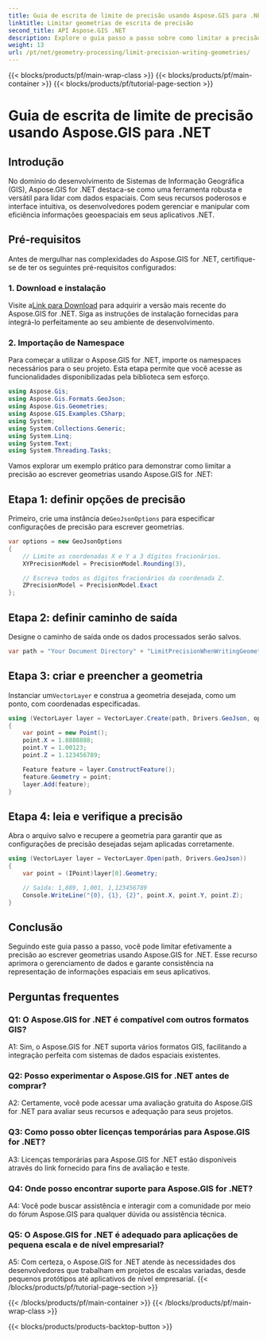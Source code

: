 ```yaml
---
title: Guia de escrita de limite de precisão usando Aspose.GIS para .NET
linktitle: Limitar geometrias de escrita de precisão
second_title: API Aspose.GIS .NET
description: Explore o guia passo a passo sobre como limitar a precisão na escrita de geometrias usando Aspose.GIS for .NET. Aprimore o gerenciamento de dados espaciais sem esforço.
weight: 13
url: /pt/net/geometry-processing/limit-precision-writing-geometries/
---
```


{{< blocks/products/pf/main-wrap-class >}}
{{< blocks/products/pf/main-container >}}
{{< blocks/products/pf/tutorial-page-section >}}

# Guia de escrita de limite de precisão usando Aspose.GIS para .NET

## Introdução

No domínio do desenvolvimento de Sistemas de Informação Geográfica (GIS), Aspose.GIS for .NET destaca-se como uma ferramenta robusta e versátil para lidar com dados espaciais. Com seus recursos poderosos e interface intuitiva, os desenvolvedores podem gerenciar e manipular com eficiência informações geoespaciais em seus aplicativos .NET.

## Pré-requisitos

Antes de mergulhar nas complexidades do Aspose.GIS for .NET, certifique-se de ter os seguintes pré-requisitos configurados:

### 1. Download e instalação

 Visite a[Link para Download](https://releases.aspose.com/gis/net/) para adquirir a versão mais recente do Aspose.GIS for .NET. Siga as instruções de instalação fornecidas para integrá-lo perfeitamente ao seu ambiente de desenvolvimento.

### 2. Importação de Namespace

Para começar a utilizar o Aspose.GIS for .NET, importe os namespaces necessários para o seu projeto. Esta etapa permite que você acesse as funcionalidades disponibilizadas pela biblioteca sem esforço.

```csharp
using Aspose.Gis;
using Aspose.Gis.Formats.GeoJson;
using Aspose.Gis.Geometries;
using Aspose.GIS.Examples.CSharp;
using System;
using System.Collections.Generic;
using System.Linq;
using System.Text;
using System.Threading.Tasks;
```

Vamos explorar um exemplo prático para demonstrar como limitar a precisão ao escrever geometrias usando Aspose.GIS for .NET:

## Etapa 1: definir opções de precisão

 Primeiro, crie uma instância de`GeoJsonOptions` para especificar configurações de precisão para escrever geometrias.

```csharp
var options = new GeoJsonOptions
{
    // Limite as coordenadas X e Y a 3 dígitos fracionários.
    XYPrecisionModel = PrecisionModel.Rounding(3),

    // Escreva todos os dígitos fracionários da coordenada Z.
    ZPrecisionModel = PrecisionModel.Exact
};
```

## Etapa 2: definir caminho de saída

Designe o caminho de saída onde os dados processados serão salvos.

```csharp
var path = "Your Document Directory" + "LimitPrecisionWhenWritingGeometries_out.json";
```

## Etapa 3: criar e preencher a geometria

 Instanciar um`VectorLayer` e construa a geometria desejada, como um ponto, com coordenadas especificadas.

```csharp
using (VectorLayer layer = VectorLayer.Create(path, Drivers.GeoJson, options))
{
    var point = new Point();
    point.X = 1.8888888;
    point.Y = 1.00123;
    point.Z = 1.123456789;

    Feature feature = layer.ConstructFeature();
    feature.Geometry = point;
    layer.Add(feature);
}
```

## Etapa 4: leia e verifique a precisão

Abra o arquivo salvo e recupere a geometria para garantir que as configurações de precisão desejadas sejam aplicadas corretamente.

```csharp
using (VectorLayer layer = VectorLayer.Open(path, Drivers.GeoJson))
{
    var point = (IPoint)layer[0].Geometry;

    // Saída: 1,889, 1,001, 1,123456789
    Console.WriteLine("{0}, {1}, {2}", point.X, point.Y, point.Z);
}
```

## Conclusão

Seguindo este guia passo a passo, você pode limitar efetivamente a precisão ao escrever geometrias usando Aspose.GIS for .NET. Esse recurso aprimora o gerenciamento de dados e garante consistência na representação de informações espaciais em seus aplicativos.

## Perguntas frequentes

### Q1: O Aspose.GIS for .NET é compatível com outros formatos GIS?

A1: Sim, o Aspose.GIS for .NET suporta vários formatos GIS, facilitando a integração perfeita com sistemas de dados espaciais existentes.

### Q2: Posso experimentar o Aspose.GIS for .NET antes de comprar?

A2: Certamente, você pode acessar uma avaliação gratuita do Aspose.GIS for .NET para avaliar seus recursos e adequação para seus projetos.

### Q3: Como posso obter licenças temporárias para Aspose.GIS for .NET?

A3: Licenças temporárias para Aspose.GIS for .NET estão disponíveis através do link fornecido para fins de avaliação e teste.

### Q4: Onde posso encontrar suporte para Aspose.GIS for .NET?

A4: Você pode buscar assistência e interagir com a comunidade por meio do fórum Aspose.GIS para qualquer dúvida ou assistência técnica.

### Q5: O Aspose.GIS for .NET é adequado para aplicações de pequena escala e de nível empresarial?

A5: Com certeza, o Aspose.GIS for .NET atende às necessidades dos desenvolvedores que trabalham em projetos de escalas variadas, desde pequenos protótipos até aplicativos de nível empresarial.
{{< /blocks/products/pf/tutorial-page-section >}}

{{< /blocks/products/pf/main-container >}}
{{< /blocks/products/pf/main-wrap-class >}}

{{< blocks/products/products-backtop-button >}}
